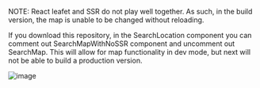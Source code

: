 
NOTE: React leafet and SSR do not play well together. As such, in the build version, the map is unable to be changed without reloading.

If you download this repository, in the SearchLocation component you can comment out SearchMapWithNoSSR component and uncomment out SearchMap. This will allow for map functionality in dev mode, but next will not be able to build a production version.

![image](https://github.com/masonroyal/adopt-a-dog/assets/90655588/5903bd08-58d1-48c1-a8f6-7a30f1675c86)
